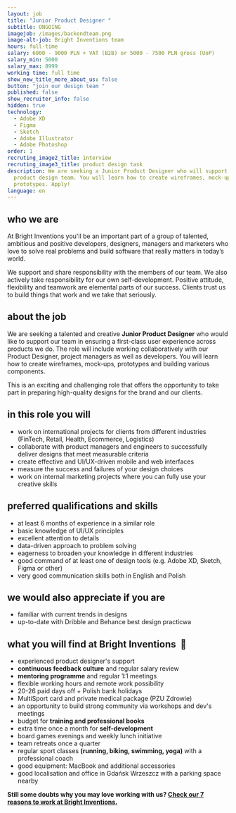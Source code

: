 ```yaml
---
layout: job
title: "Junior Product Designer "
subtitle: ONGOING
imagejob: /images/backendteam.png
image-alt-job: Bright Inventions team
hours: full-time
salary: 6000 - 9000 PLN + VAT (B2B) or 5000 - 7500 PLN gross (UoP)
salary_min: 5000
salary_max: 8999
working time: full time
show_new_title_more_about_us: false
button: "join our design team "
published: false
show_recruiter_info: false
hidden: true
technology:
  - Adobe XD
  - Figma
  - Sketch
  - Adobe Illustrator
  - Adobe Photoshop
order: 1
recruting_image2_title: interview
recruting_image3_title: product design task
description: We are seeking a Junior Product Designer who will support our
  product design team. You will learn how to create wireframes, mock-ups and
  prototypes. Apply!
language: en
---
```

## who we are

At Bright Inventions you'll be an important part of a group of talented, ambitious and positive developers, designers, managers and marketers who love to solve real problems and build software that really matters in today’s world. 

We support and share responsibility with the members of our team. We also actively take responsibility for our own self-development. Positive attitude, flexibility and teamwork are elemental parts of our success. Clients trust us to build things that work and we take that seriously. 

## about the job

We are seeking a talented and creative **Junior Product Designer** who would like to support our team in ensuring a first-class user experience across products we do. The role will include working collaboratively with our Product Designer, project managers as well as developers. You will learn how to create wireframes, mock-ups, prototypes and building various components. 

This is an exciting and challenging role that offers the opportunity to take part in preparing high-quality designs for the brand and our clients. 
  

## in this role you will

* work on international projects for clients from different industries (FinTech, Retail, Health, Ecommerce, Logistics) 
* collaborate with product managers and engineers to successfully deliver designs that meet measurable criteria
* create effective and UI/UX-driven mobile and web interfaces
* measure the success and failures of your design choices
* work on internal marketing projects where you can fully use your creative skills 

## preferred qualifications and skills

* at least 6 months of experience in a similar role
* basic knowledge of UI/UX principles
* excellent attention to details
* data-driven approach to problem solving
* eagerness to broaden your knowledge in different industries 
* good command of at least one of design tools (e.g. Adobe XD, Sketch, Figma or other)
* very good communication skills both in English and Polish

## we would also appreciate if you are

* familiar with current trends in designs 
* up-to-date with Dribble and Behance best design practicwa  

## **what you will find at Bright Inventions**  **🧡**
* experienced product designer's support
* **continuous feedback culture** and regular salary review
* **mentoring programme** and regular 1:1 meetings
* flexible working hours and remote work possibility
* 20-26 paid days off + Polish bank holidays
* MultiSport card and private medical package (PZU Zdrowie)
* an opportunity to build strong community via workshops and dev's meetings 
* budget for **training and professional books**
* extra time once a month for **self-development**
* board games evenings and weekly lunch initiative
* team retreats once a quarter
* regular sport classes **(running, biking, swimming, yoga)** with a professional coach
* good equipment: MacBook and additional accessories
* good localisation and office in Gdańsk Wrzeszcz with a parking space nearby

**Still some doubts why you may love working with us? [Check our 7 reasons to work at Bright Inventions.](https://brightinventions.pl/blog/reasons-to-join-bright/)**
